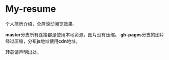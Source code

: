 # My-resume
个人简历介绍，全屏滚动阅览效果。

**master**分支所有连接都是使用本地资源，图片没有压缩。
**gh-pages**分支的图片经过压缩，分布**js**地址使用**cdn**地址。

转载请声明出处。
